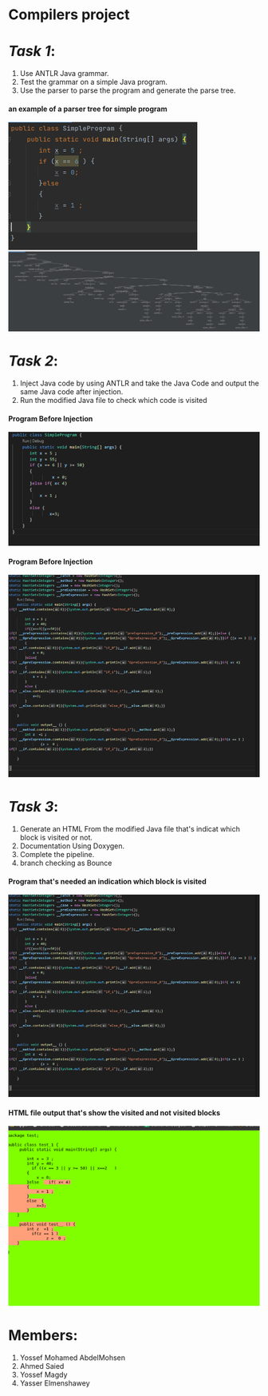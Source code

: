 # Compilers project


# <i>Task 1</i>:

  1. Use ANTLR Java grammar.
  2. Test the grammar on a simple Java program.
  3. Use the parser to parse the program and generate the parse tree. 
  #### an example of a parser tree for simple program  
  ![simple program](snapshots/2.png?raw=true "Optional Title")
  ![parser Tree](snapshots/1.png?raw=true "Optional Title")
# <i>Task 2</i>:

  1. Inject Java code by using ANTLR and take the Java Code and output the same Java code after injection.
  2. Run the modified Java file to check which code is visited
  #### Program Before Injection
  ![simpleJava](snapshots/simpleJava.PNG?raw=true "Optional Title")
  #### Program Before Injection
  ![simpleJavaAfterInjection](snapshots/simpleJavaAfterInjection.PNG?raw=true "Optional Title")

# <i>Task 3</i>: 


  1. Generate an HTML From the modified Java file that's indicat which block is visited or not.
  2. Documentation Using Doxygen. 
  3. Complete the pipeline. 
  4. branch checking as Bounce
 
  #### Program that's needed an indication which block is visited
  ![simpleJavaAfterInjection](snapshots/simpleJavaAfterInjection.PNG?raw=true "Optional Title")
  #### HTML file output that's show the visited and not visited blocks
  ![htmlOutput](snapshots/htmlOutput.PNG?raw=true "Optional Title")



# Members:
1. Yossef Mohamed AbdelMohsen
2. Ahmed Saied 
3. Yossef Magdy
4. Yasser Elmenshawey
